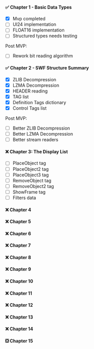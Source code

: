 
#### :white_check_mark: Chapter 1 - Basic Data Types

- [x] Mvp completed
- [ ] UI24 implementation
- [ ] FLOAT16 implementation
- [ ] Structured types needs testing

Post MVP:
- [ ] Rework bit reading algorithm


#### :white_check_mark: Chapter 2 - SWF Structure Summary

- [x] ZLIB Decompression
- [x] LZMA Decompression
- [x] HEADER reading
- [x] TAG list
- [x] Definition Tags dictionary
- [x] Control Tags list

Post MVP:
- [ ] Better ZLIB Decompression
- [ ] Better LZMA Decompression
- [ ] Better stream readers

#### :x: Chapter 3: The Display List

- [ ] PlaceObject tag
- [ ] PlaceObject2 tag
- [ ] PlaceObject3 tag
- [ ] RemoveObject tag
- [ ] RemoveObject2 tag
- [ ] ShowFrame tag
- [ ] Filters data

#### :x: Chapter 4
#### :x: Chapter 5
#### :x: Chapter 6
#### :x: Chapter 7
#### :x: Chapter 8
#### :x: Chapter 9
#### :x: Chapter 10
#### :x: Chapter 11
#### :x: Chapter 12
#### :x: Chapter 13
#### :x: Chapter 14

#### :negative_squared_cross_mark: Chapter 15